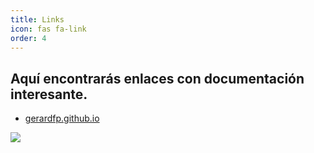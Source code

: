 ```yaml
---
title: Links
icon: fas fa-link
order: 4
---
```


## Aquí encontrarás enlaces con documentación interesante.

- [gerardfp.github.io](https://gerardfp.github.io/)

![](https://pbs.twimg.com/media/E8c6-2pWYAEAjRG.jpg)